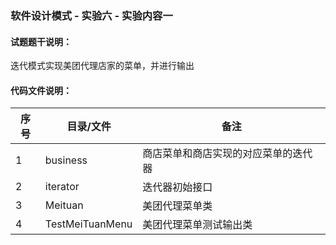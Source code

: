 ### 软件设计模式 - 实验六 - 实验内容一

#### 试题题干说明：

迭代模式实现美团代理店家的菜单，并进行输出

#### 代码文件说明：

| 序号 | 目录/文件 | 备注                       |
| ---- | --------- | -------------------------- |
| 1    | business | 商店菜单和商店实现的对应菜单的迭代器 |
| 2    | iterator   | 迭代器初始接口   |
| 3    | Meituan | 美团代理菜单类                   |
| 4    | TestMeiTuanMenu | 美团代理菜单测试输出类                   |

